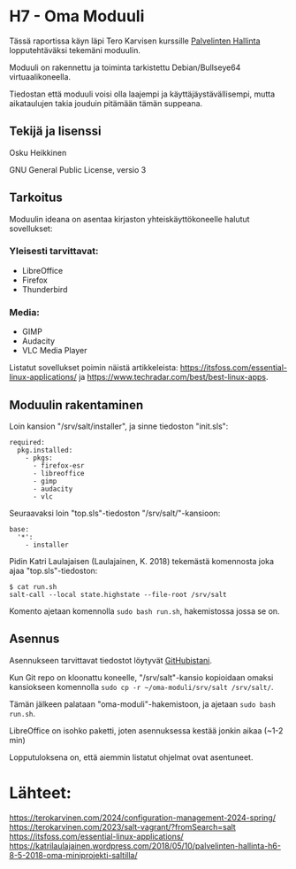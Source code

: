 # H7 - Oma Moduuli

Tässä raportissa käyn läpi Tero Karvisen kurssille [Palvelinten Hallinta](https://terokarvinen.com/2024/configuration-management-2024-spring/) lopputehtäväksi tekemäni moduulin.

Moduuli on rakennettu ja toiminta tarkistettu Debian/Bullseye64 virtuaalikoneella.

Tiedostan että moduuli voisi olla laajempi ja käyttäjäystävällisempi, mutta aikataulujen takia jouduin pitämään tämän suppeana.

## Tekijä ja lisenssi

Osku Heikkinen

GNU General Public License, versio 3

## Tarkoitus

Moduulin ideana on asentaa kirjaston yhteiskäyttökoneelle halutut sovellukset:

### Yleisesti tarvittavat:

- LibreOffice
- Firefox
- Thunderbird

### Media:

- GIMP
- Audacity
- VLC Media Player

Listatut sovellukset poimin näistä artikkeleista: https://itsfoss.com/essential-linux-applications/ ja https://www.techradar.com/best/best-linux-apps.

## Moduulin rakentaminen

Loin kansion "/srv/salt/installer", ja sinne tiedoston "init.sls":

    required:
      pkg.installed:
        - pkgs:
          - firefox-esr
          - libreoffice
          - gimp
          - audacity
          - vlc

Seuraavaksi loin "top.sls"-tiedoston "/srv/salt/"-kansioon:

    base:
      '*':
        - installer

Pidin Katri Laulajaisen (Laulajainen, K. 2018) tekemästä komennosta joka ajaa "top.sls"-tiedoston:

    $ cat run.sh
    salt-call --local state.highstate --file-root /srv/salt

Komento ajetaan komennolla `sudo bash run.sh`, hakemistossa jossa se on.

## Asennus

Asennukseen tarvittavat tiedostot löytyvät [GitHubistani](https://github.com/rakkitect/oma-moduli.git).

Kun Git repo on kloonattu koneelle, "/srv/salt"-kansio kopioidaan omaksi kansiokseen komennolla `sudo cp -r ~/oma-moduli/srv/salt /srv/salt/`.

Tämän jälkeen palataan "oma-moduli"-hakemistoon, ja ajetaan `sudo bash run.sh`.

LibreOffice on isohko paketti, joten asennuksessa kestää jonkin aikaa (~1-2 min)

Lopputuloksena on, että aiemmin listatut ohjelmat ovat asentuneet.

# Lähteet:

https://terokarvinen.com/2024/configuration-management-2024-spring/
https://terokarvinen.com/2023/salt-vagrant/?fromSearch=salt
https://itsfoss.com/essential-linux-applications/
https://katrilaulajainen.wordpress.com/2018/05/10/palvelinten-hallinta-h6-8-5-2018-oma-miniprojekti-saltilla/
